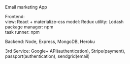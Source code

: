 Email marketing App

Frontend:  
    view: React + materialize-css 
    model: Redux 
    utility: Lodash  
    package manager: npm  
    task runner: npm  

Backend:
    Node, Express, MongoDB, Heroku
    
3rd Service:
    Google+ API(authentication), Stripe(payment), passport(authentication), sendgrid(email)